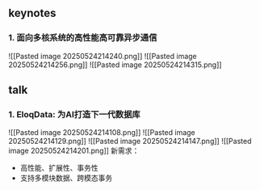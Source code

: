
## keynotes

### 1. 面向多核系统的高性能高可靠异步通信
![[Pasted image 20250524214240.png]]
![[Pasted image 20250524214256.png]]
![[Pasted image 20250524214315.png]]

## talk

### 1. EloqData: 为AI打造下一代数据库
![[Pasted image 20250524214108.png]]
![[Pasted image 20250524214129.png]]
![[Pasted image 20250524214147.png]]
![[Pasted image 20250524214201.png]]
新需求：
- 高性能、扩展性、事务性
- 支持多模块数据、跨模态事务



